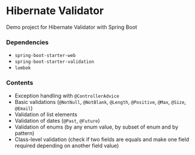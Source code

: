# Hibernate Validator

Demo project for Hibernate Validator with Spring Boot

### Dependencies

- `spring-boot-starter-web`
- `spring-boot-starter-validation`
- `lombok`

### Contents

- Exception handling with `@ControllerAdvice`
- Basic validations (`@NotNull`, `@NotBlank`, `@Length`, `@Positive`, `@Max`, `@Size`, `@Email`)
- Validation of list elements
- Validation of dates (`@Past`, `@Future`)
- Validation of enums (by any enum value, by subset of enum and by pattern)
- Class-level validation (check if two fields are equals and make one field required depending on another field value)